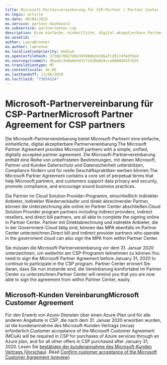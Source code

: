 ```yaml
---
title: Microsoft-Partnervereinbarung für CSP-Partner | Partner Center
ms.topic: article
ms.date: 09/04/2019
ms.service: partner-dashboard
ms.subservice: partnercenter-csp
description: Eine einfache, einheitliche, digital akzeptierbare Partnervereinbarung.
ms.assetid: ''
author: LauraBrenner
ms.author: labrenne
ms.localizationpriority: medium
ms.openlocfilehash: 3736b70d2769e39760db2dc06afc20174fed7bed
ms.sourcegitcommit: dbaa6c2e8a0e6431f1420e024cca6d0dd54f1425
ms.translationtype: MT
ms.contentlocale: de-DE
ms.lasthandoff: 11/06/2019
ms.locfileid: "73654324"
---
```

# <a name="microsoft-partner-agreement-for-csp-partners"></a><span data-ttu-id="bc703-103">Microsoft-Partnervereinbarung für CSP-Partner</span><span class="sxs-lookup"><span data-stu-id="bc703-103">Microsoft Partner Agreement for CSP partners</span></span> 

<span data-ttu-id="bc703-104">Die Microsoft-Partnervereinbarung bietet Microsoft-Partnern eine einfache, einheitliche, digital akzeptierbare Partnervereinbarung.</span><span class="sxs-lookup"><span data-stu-id="bc703-104">The Microsoft Partner Agreement provides Microsoft partners with a simple, unified, digitally accepted partner agreement.</span></span> <span data-ttu-id="bc703-105">Die Microsoft-Partnervereinbarung enthält eine Reihe von unbefristeten Bestimmungen, mit denen Microsoft, Partner und Kunden Datenschutz und Datensicherheit unterstützen, Compliance fördern und für reelle Geschäftspraktiken werben können.</span><span class="sxs-lookup"><span data-stu-id="bc703-105">The Microsoft Partner Agreement contains a core set of perpetual terms that help Microsoft,partners, and customers support data privacy and security, promote compliance, and encourage sound business practices.</span></span>   

<span data-ttu-id="bc703-106">Die Partner im Cloud Solution Provider-Programm, einschließlich indirekter Anbieter, indirekter Wiederverkäufer und direkt abrechnender Partner, können die Unterzeichnung alle online im Partner Center abschließen.</span><span class="sxs-lookup"><span data-stu-id="bc703-106">Cloud Solution Provider program partners including indirect providers, indirect resellers, and direct bill partners, are all able to complete the signing online in Partner Center.</span></span> <span data-ttu-id="bc703-107">Partner mit Direktabrechnung und indirekte Anbieter, die in der Government-Cloud tätig sind, können das MPA ebenfalls im Partner Center unterzeichnen.</span><span class="sxs-lookup"><span data-stu-id="bc703-107">Direct bill and indirect provider partners who operate in the government cloud can also sign the MPA from within Partner Center.</span></span>

<span data-ttu-id="bc703-108">Sie müssen die Microsoft-Partnervereinbarung vor dem 31. Januar 2020 unterzeichnen, um weiterhin am CSP-Programm teilnehmen zu können.</span><span class="sxs-lookup"><span data-stu-id="bc703-108">You need to sign the Microsoft Partner Agreement before January 31, 2020 to continue to participate in the CSP program.</span></span> <span data-ttu-id="bc703-109">Partner Center erinnert Sie daran, dass Sie nun imstande sind, die Vereinbarung komfortabel im Partner Center zu unterzeichnen.</span><span class="sxs-lookup"><span data-stu-id="bc703-109">Partner Center will remind you that you are now able to sign the agreement from within Partner Center, easily.</span></span> 

## <a name="microsoft-customer-agreement"></a><span data-ttu-id="bc703-110">Microsoft-Kunden Vereinbarung</span><span class="sxs-lookup"><span data-stu-id="bc703-110">Microsoft Customer Agreement</span></span>

<span data-ttu-id="bc703-111">Für den Erwerb von Azure-Diensten über einen Azure-Plan und für alle anderen Angebote in CSP, die nach dem 31. Januar 2020 erworben wurden, ist die kundenannahme des Microsoft-Kunden Vertrags (mcua) erforderlich.</span><span class="sxs-lookup"><span data-stu-id="bc703-111">Customer acceptance of the Microsoft Customer Agreement (MCuA) will be required in CSP for purchases of Azure services through an Azure plan, and for all other offers in CSP purchased after January 31, 2020.</span></span> <span data-ttu-id="bc703-112">Lesen Sie [bestätigen der kundenannahme des Microsoft-Kunden Vertrags (Vorschau)](confirm-customer-agreement.md) .</span><span class="sxs-lookup"><span data-stu-id="bc703-112">Read [Confirm customer acceptance of the Microsoft Customer Agreement (preview)](confirm-customer-agreement.md)</span></span>
 











